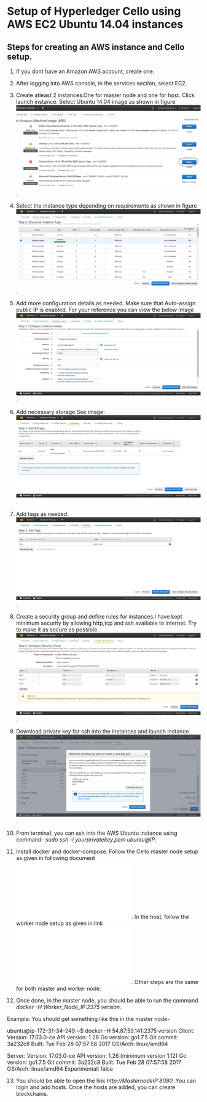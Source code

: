 # Setup of Hyperledger Cello using AWS EC2 Ubuntu 14.04 instances

## Steps for creating an AWS instance and Cello setup.

1. If you dont have an Amazon AWS account, create one.

2. After logging into AWS console, in the services section, select EC2. 

3. Create atleast 2 instances.One for master node and one for host. Click launch instance. Select Ubuntu 14.04 image as shown in figure ![Select Image](imgs/AWS-setup/1-selectimage.JPG).

4. Select the instance type depending on requirements as shown in figure ![link](imgs/AWS-setup/2-ChooseInstanceType.JPG).

5. Add more configuration details as needed. Make sure that Auto-assign public IP is enabled. For your reference you can view the below image ![IP setup](imgs/AWS-setup/3-morecongfigurations-enablePublicIP.JPG).

6. Add necessary storage.See image: ![Image](imgs/AWS-setup/4-addStorage.JPG).

7. Add tags as needed. ![Image](imgs/AWS-setup/5-Addtags.JPG).

8. Create a security group and define rules for instances.I have kept minimum security by allowing http,tcp and ssh available to internet. Try to make it as secure as possible.![Example settings for security rules](imgs/AWS-setup/6-Security-rules.JPG).

9. Download private key for ssh into the instances and launch instance. ![Image](imgs/AWS-setup/7-launchinstance.JPG).

10. From terminal, you can ssh into the AWS Ubuntu instance using command- *sudo ssh -i yourprivatekey.pem ubuntu@IP*.

11. Install docker and docker-compose. Follow the Cello master node setup as given in following document ![here](install.md). In the host, follow the worker node setup as given in link ![here](install.md). Other steps are the same for both master and worker node.

12. Once done, in the master node, you should be able to run the command *docker -H Worker_Node_IP:2375 version*.

Example: You should get something like this in the master node-

ubuntu@ip-172-31-34-249:~$ docker -H 54.87.59.141:2375 version
Client:
 Version:      17.03.0-ce
 API version:  1.26
 Go version:   go1.7.5
 Git commit:   3a232c8
 Built:        Tue Feb 28 07:57:58 2017
 OS/Arch:      linux/amd64

Server:
 Version:      17.03.0-ce
 API version:  1.26 (minimum version 1.12)
 Go version:   go1.7.5
 Git commit:   3a232c8
 Built:        Tue Feb 28 07:57:58 2017
 OS/Arch:      linux/amd64
 Experimental: false

13. You should be able to open the link *http://MasternodeIP:8080* .You can login and add hosts. Once the hosts are added, you can create blockchains.


